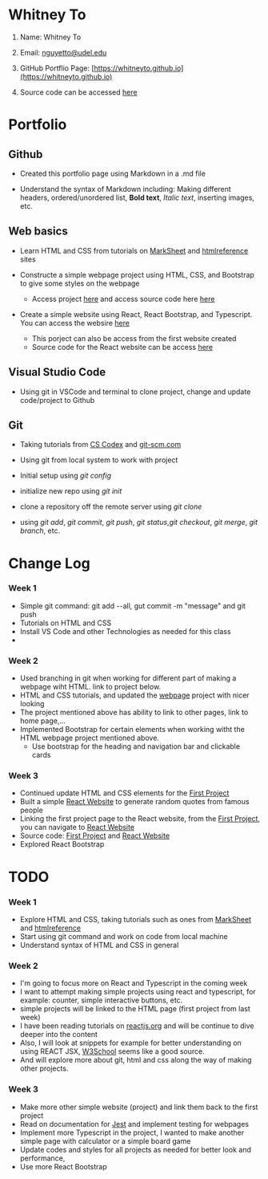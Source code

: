 # Whitney To
1. Name: Whitney To

2. Email: nguyetto@udel.edu

3. GitHub Portflio Page: [https://whitneyto.github.io](https://whitneyto.github.io)

4. Source code can be accessed [here](https://github.com/Whitneyto/whitneyto.github.io.git)

# Portfolio
## Github 
* Created this portfolio page using Markdown in a .md file
   
* Understand the syntax of Markdown including: Making different headers, ordered/unordered list, **Bold text**, *Italic text*, inserting images, etc.

## Web basics
* Learn HTML and CSS from tutorials on [MarkSheet](https://marksheet.io/html-text.html) and [htmlreference](https://htmlreference.io/element/a/) sites
   
* Constructe a simple webpage project using HTML, CSS, and Bootstrap to give some styles on the webpage
   
    * Access project [here](https://whitneyto.github.io/FirstProject) and access source code here [here](https://github.com/Whitneyto/FirstProject)

* Create a simple website using React, React Bootstrap, and Typescript. You can access the websire [here](https://Whitneyto.github.io/Project2)

   * This porject can also be access from the first website created
   * Source code for the React website can be access [here](https://github.com/Whitneyto/Project2)
   
## Visual Studio Code
* Using git in VSCode and terminal to clone project, change and update code/project to Github
   
## Git
* Taking tutorials from [CS Codex](https://sun.iwu.edu/~mliffito/cs_codex/posts/git-cookbook/) and [git-scm.com](https://git-scm.com/docs)

* Using git from local system to work with project
   
* Initial setup using *git config*
  
* initialize new repo using *git init*
   
* clone a repository off the remote server using *git clone*
   
* using *git add*, *git commit*, *git push*, *git status*,*git checkout*, *git merge*, *git branch*, etc.

# Change Log

### Week 1
- Simple git command: git add --all, gut commit -m "message" and git push
- Tutorials on HTML and CSS
- Install VS Code and other Technologies as needed for this class
- 
### Week 2
- Used branching in git when working for different part of making a webpage wiht HTML. link to project below.
- HTML and CSS tutorials, and updated the [webpage](https://whitneyto.github.io/FirstProject) project with nicer looking
- The project mentioned above has ability to link to other pages, link to home page,...
- Implemented Bootstrap for certain elements when working witht the HTML webpage project mentioned above.
   - Use bootstrap for the heading and navigation bar and clickable cards

### Week 3
- Continued update HTML and CSS elements for the [First Project]((https://whitneyto.github.io/FirstProject))
- Built a simple [React Website](https://whitneyto.github.io/Project2/) to generate random quotes from famous people
- Linking the first project page to the React website, from the [First Project]((https://whitneyto.github.io/FirstProject)), you can navigate to [React Website](https://whitneyto.github.io/Project2/)
- Source code: [First Project]((https://whitneyto.github.io/FirstProject)) and [React Website](https://whitneyto.github.io/Project2/)
- Explored React Bootstrap


# TODO

### Week 1
- Explore HTML and CSS, taking tutorials such as ones from [MarkSheet](https://marksheet.io/html-text.html) and [htmlreference](https://htmlreference.io/element/a/)
- Start using git command and work on code from local machine
- Understand syntax of HTML and CSS in general

### Week 2
- I'm going to focus more on React and Typescript in the coming week
- I want to attempt making simple projects using react and typescript, for example: counter, simple interactive buttons, etc.
- simple projects will be linked to the HTML page (first project from last week)
- I have been reading tutorials on [reactjs.org](https://reactjs.org/) and will be continue to dive deeper into the content
- Also, I will look at snippets for example for better understanding on using REACT JSX, [W3School](https://www.w3schools.com/REACT/react_jsx.asp) seems like a good source.
- And will explore more about git, html and css along the way of making other projects.

### Week 3
- Make more other simple website (project) and link them back to the first project
- Read on documentation for [Jest](https://jestjs.io/docs/getting-started) and implement testing for webpages
- Implement more Typescript in the project, I wanted to make another simple page with calculator or a simple board game
- Update codes and styles for all projects as needed for better look and performance, 
- Use more React Bootstrap
